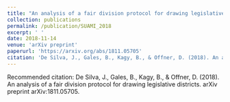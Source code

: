 ```yaml
---
title: "An analysis of a fair division protocol for drawing legislative districts"
collection: publications
permalink: /publication/SUAMI_2018
excerpt: ' '
date: 2018-11-14
venue: 'arXiv preprint'
paperurl: 'https://arxiv.org/abs/1811.05705'
citation: 'De Silva, J., Gales, B., Kagy, B., & Offner, D. (2018). An analysis of a fair division protocol for drawing legislative districts. arXiv preprint arXiv:1811.05705.'
---
```



Recommended citation: De Silva, J., Gales, B., Kagy, B., & Offner, D. (2018). An analysis of a fair division protocol for drawing legislative districts. arXiv preprint arXiv:1811.05705.
